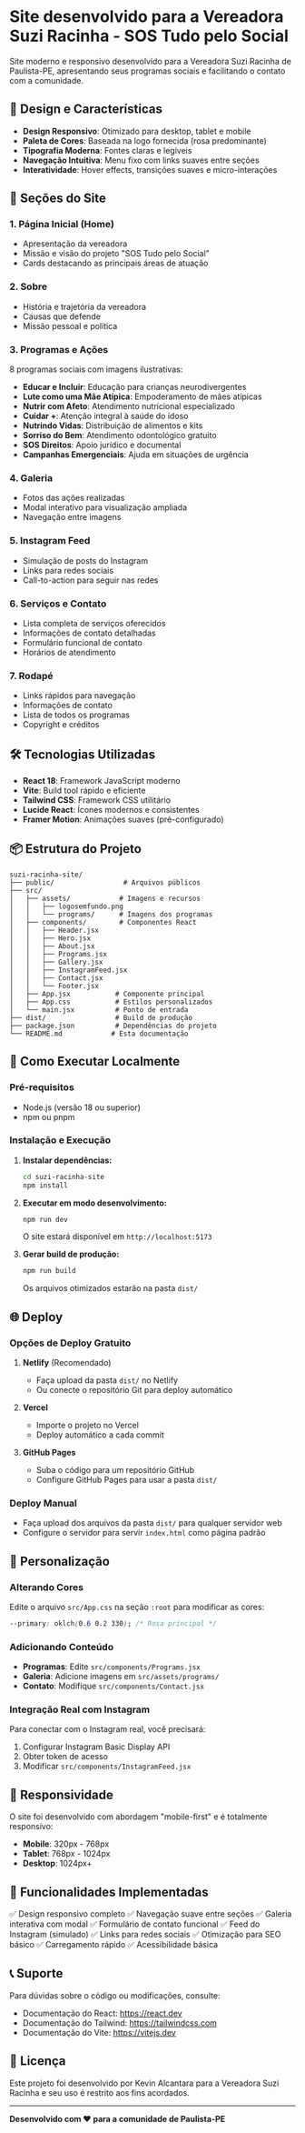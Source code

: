 # Site desenvolvido para a Vereadora Suzi Racinha - SOS Tudo pelo Social

Site moderno e responsivo desenvolvido para a Vereadora Suzi Racinha de Paulista-PE, apresentando seus programas sociais e facilitando o contato com a comunidade.

## 🎨 Design e Características

- **Design Responsivo**: Otimizado para desktop, tablet e mobile
- **Paleta de Cores**: Baseada na logo fornecida (rosa predominante)
- **Tipografia Moderna**: Fontes claras e legíveis
- **Navegação Intuitiva**: Menu fixo com links suaves entre seções
- **Interatividade**: Hover effects, transições suaves e micro-interações

## 📱 Seções do Site

### 1. **Página Inicial (Home)**
- Apresentação da vereadora
- Missão e visão do projeto "SOS Tudo pelo Social"
- Cards destacando as principais áreas de atuação

### 2. **Sobre**
- História e trajetória da vereadora
- Causas que defende
- Missão pessoal e política

### 3. **Programas e Ações**
8 programas sociais com imagens ilustrativas:
- **Educar e Incluir**: Educação para crianças neurodivergentes
- **Lute como uma Mãe Atípica**: Empoderamento de mães atípicas
- **Nutrir com Afeto**: Atendimento nutricional especializado
- **Cuidar +**: Atenção integral à saúde do idoso
- **Nutrindo Vidas**: Distribuição de alimentos e kits
- **Sorriso do Bem**: Atendimento odontológico gratuito
- **SOS Direitos**: Apoio jurídico e documental
- **Campanhas Emergenciais**: Ajuda em situações de urgência

### 4. **Galeria**
- Fotos das ações realizadas
- Modal interativo para visualização ampliada
- Navegação entre imagens

### 5. **Instagram Feed**
- Simulação de posts do Instagram
- Links para redes sociais
- Call-to-action para seguir nas redes

### 6. **Serviços e Contato**
- Lista completa de serviços oferecidos
- Informações de contato detalhadas
- Formulário funcional de contato
- Horários de atendimento

### 7. **Rodapé**
- Links rápidos para navegação
- Informações de contato
- Lista de todos os programas
- Copyright e créditos

## 🛠️ Tecnologias Utilizadas

- **React 18**: Framework JavaScript moderno
- **Vite**: Build tool rápido e eficiente
- **Tailwind CSS**: Framework CSS utilitário
- **Lucide React**: Ícones modernos e consistentes
- **Framer Motion**: Animações suaves (pré-configurado)

## 📦 Estrutura do Projeto

```
suzi-racinha-site/
├── public/                 # Arquivos públicos
├── src/
│   ├── assets/            # Imagens e recursos
│   │   ├── logosemfundo.png
│   │   └── programs/      # Imagens dos programas
│   ├── components/        # Componentes React
│   │   ├── Header.jsx
│   │   ├── Hero.jsx
│   │   ├── About.jsx
│   │   ├── Programs.jsx
│   │   ├── Gallery.jsx
│   │   ├── InstagramFeed.jsx
│   │   ├── Contact.jsx
│   │   └── Footer.jsx
│   ├── App.jsx           # Componente principal
│   ├── App.css           # Estilos personalizados
│   └── main.jsx          # Ponto de entrada
├── dist/                 # Build de produção
├── package.json          # Dependências do projeto
└── README.md            # Esta documentação
```

## 🚀 Como Executar Localmente

### Pré-requisitos
- Node.js (versão 18 ou superior)
- npm ou pnpm

### Instalação e Execução

1. **Instalar dependências:**
   ```bash
   cd suzi-racinha-site
   npm install
   ```

2. **Executar em modo desenvolvimento:**
   ```bash
   npm run dev
   ```
   O site estará disponível em `http://localhost:5173`

3. **Gerar build de produção:**
   ```bash
   npm run build
   ```
   Os arquivos otimizados estarão na pasta `dist/`

## 🌐 Deploy

### Opções de Deploy Gratuito

1. **Netlify** (Recomendado)
   - Faça upload da pasta `dist/` no Netlify
   - Ou conecte o repositório Git para deploy automático

2. **Vercel**
   - Importe o projeto no Vercel
   - Deploy automático a cada commit

3. **GitHub Pages**
   - Suba o código para um repositório GitHub
   - Configure GitHub Pages para usar a pasta `dist/`

### Deploy Manual
- Faça upload dos arquivos da pasta `dist/` para qualquer servidor web
- Configure o servidor para servir `index.html` como página padrão

## 📝 Personalização

### Alterando Cores
Edite o arquivo `src/App.css` na seção `:root` para modificar as cores:
```css
--primary: oklch(0.6 0.2 330); /* Rosa principal */
```

### Adicionando Conteúdo
- **Programas**: Edite `src/components/Programs.jsx`
- **Galeria**: Adicione imagens em `src/assets/programs/`
- **Contato**: Modifique `src/components/Contact.jsx`

### Integração Real com Instagram
Para conectar com o Instagram real, você precisará:
1. Configurar Instagram Basic Display API
2. Obter token de acesso
3. Modificar `src/components/InstagramFeed.jsx`

## 📱 Responsividade

O site foi desenvolvido com abordagem "mobile-first" e é totalmente responsivo:
- **Mobile**: 320px - 768px
- **Tablet**: 768px - 1024px  
- **Desktop**: 1024px+

## 🎯 Funcionalidades Implementadas

✅ Design responsivo completo
✅ Navegação suave entre seções
✅ Galeria interativa com modal
✅ Formulário de contato funcional
✅ Feed do Instagram (simulado)
✅ Links para redes sociais
✅ Otimização para SEO básico
✅ Carregamento rápido
✅ Acessibilidade básica

## 📞 Suporte

Para dúvidas sobre o código ou modificações, consulte:
- Documentação do React: https://react.dev
- Documentação do Tailwind: https://tailwindcss.com
- Documentação do Vite: https://vitejs.dev

## 📄 Licença

Este projeto foi desenvolvido por Kevin Alcantara para a Vereadora Suzi Racinha e seu uso é restrito aos fins acordados.

---

**Desenvolvido com ❤️ para a comunidade de Paulista-PE**

